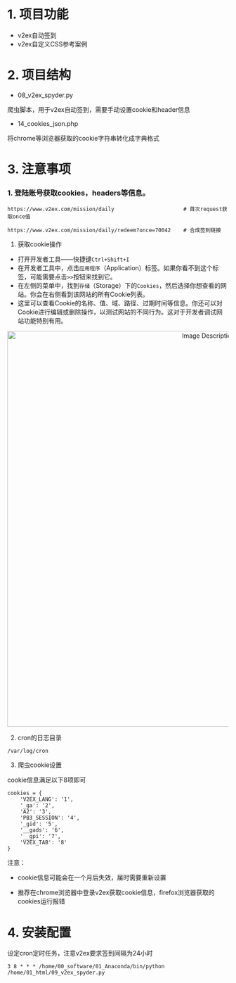 # 1. 项目功能

- v2ex自动签到
- v2ex自定义CSS参考案例

# 2. 项目结构

- 08_v2ex_spyder.py

爬虫脚本，用于v2ex自动签到，需要手动设置cookie和header信息

- 14_cookies_json.php

将chrome等浏览器获取的cookie字符串转化成字典格式



# 3. 注意事项


### 1. 登陆账号获取cookies，headers等信息。
```
https://www.v2ex.com/mission/daily                      # 首次request获取once值

https://www.v2ex.com/mission/daily/redeem?once=70042    # 合成签到链接
```   

1. 获取cookie操作

- 打开开发者工具——快捷键`Ctrl+Shift+I`
- 在开发者工具中，点击`应用程序`（Application）标签。如果你看不到这个标签，可能需要点击`>>`按钮来找到它。
- 在左侧的菜单中，找到`存储`（Storage）下的`Cookies`，然后选择你想查看的网站。你会在右侧看到该网站的所有Cookie列表。
- 这里可以查看Cookie的名称、值、域、路径、过期时间等信息。你还可以对Cookie进行编辑或删除操作，以测试网站的不同行为。这对于开发者调试网站功能特别有用。

<p align="center">
<img src="https://19640810.xyz/05_image/01_imageHost/20240401-210732.png" alt="Image Description" width="900">
</p>


2. cron的日志目录
```
/var/log/cron
```

3. 爬虫cookie设置

cookie信息满足以下8项即可

```
cookies = {
    'V2EX_LANG': '1',
    '_ga': '2',
    'A2': '3',
    'PB3_SESSION': '4',
    '_gid': '5',
    '__gads': '6',
    '__gpi': '7',
    'V2EX_TAB': '8'
}
```
注意：

- cookie信息可能会在一个月后失效，届时需要重新设置

- 推荐在chrome浏览器中登录v2ex获取cookie信息，firefox浏览器获取的cookies运行报错

# 4. 安装配置

设定cron定时任务，注意v2ex要求签到间隔为24小时
```
3 8 * * * /home/00_software/01_Anaconda/bin/python /home/01_html/09_v2ex_spyder.py

```



